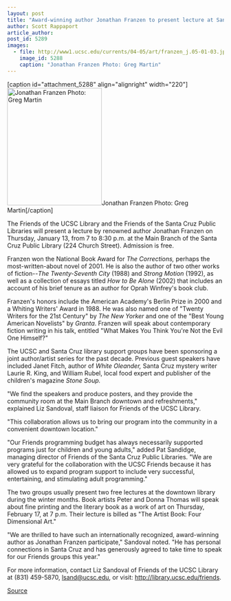 ```yaml
---
layout: post
title: "Award-winning author Jonathan Franzen to present lecture at Santa Cruz Public Library"
author: Scott Rappaport
article_author: 
post_id: 5289
images:
  - file: http://www1.ucsc.edu/currents/04-05/art/franzen_j.05-01-03.jpg
    image_id: 5288
    caption: "Jonathan Franzen Photo: Greg Martin"
---
```


[caption id="attachment_5288" align="alignright" width="220"]<a href="http://dev-ucsc-news.pantheonsite.io/wp-content/uploads/2005/01/franzen_j.05-01-03.jpg"><img class="size-full wp-image-5288" src="http://dev-ucsc-news.pantheonsite.io/wp-content/uploads/2005/01/franzen_j.05-01-03.jpg" alt="Jonathan Franzen Photo: Greg Martin" width="220" height="273" /></a>Jonathan Franzen Photo: Greg Martin[/caption]
<a name="content" id="content"></a>
<p>
  The Friends of the UCSC Library and the Friends of the Santa Cruz Public Libraries will present a lecture by renowned author Jonathan Franzen on Thursday, January 13, from 7 to 8:30 p.m. at the Main Branch of the Santa Cruz Public Library (224 Church Street). Admission is free.
</p>
<p>
  Franzen won the National Book Award for <i>The Corrections,</i> perhaps the most-written-about novel of 2001. He is also the author of two other works of fiction--<i>The Twenty-Seventh City</i> (1988) and <i>Strong Motion</i> (1992), as well as a collection of essays titled <i>How to Be Alone</i> (2002) that includes an account of his brief tenure as an author for Oprah Winfrey's book club.<br>
</p>
<p>
  Franzen's honors include the American Academy's Berlin Prize in 2000 and a Whiting Writers' Award in 1988. He was also named one of "Twenty Writers for the 21st Century" by <i>The New Yorker</i> and one of the "Best Young American Novelists" by <i>Granta</i>. Franzen will speak about contemporary fiction writing in his talk, entitled "What Makes You Think You're Not the Evil One Himself?"<br>
</p>
<p>
  The UCSC and Santa Cruz library support groups have been sponsoring a joint author/artist series for the past decade. Previous guest speakers have included Janet Fitch, author of <i>White Oleander,</i> Santa Cruz mystery writer Laurie R. King, and William Rubel, local food expert and publisher of the children's magazine <i>Stone Soup.</i><br>
</p>
<p>
  "We find the speakers and produce posters, and they provide the community room at the Main Branch downtown and refreshments," explained Liz Sandoval, staff liaison for Friends of the UCSC Library.
</p>
<p>
  "This collaboration allows us to bring our program into the community in a convenient downtown location."<br>
</p>
<p>
  "Our Friends programming budget has always necessarily supported programs just for children and young adults," added Pat Sandidge, managing director of Friends of the Santa Cruz Public Libraries. "We are very grateful for the collaboration with the UCSC Friends because it has allowed us to expand program support to include very successful, entertaining, and stimulating adult programming."<br>
</p>
<p>
  The two groups usually present two free lectures at the downtown library during the winter months. Book artists Peter and Donna Thomas will speak about fine printing and the literary book as a work of art on Thursday, February 17, at 7 p.m. Their lecture is billed as "The Artist Book: Four Dimensional Art."<br>
</p>
<p>
  "We are thrilled to have such an internationally recognized, award-winning author as Jonathan Franzen participate," Sandoval noted. "He has personal connections in Santa Cruz and has generously agreed to take time to speak for our Friends groups this year."<br>
</p>
<p>
  For more information, contact Liz Sandoval of Friends of the UCSC Library at (831) 459-5870, <a href="mailto:lsand@ucsc.edu">lsand@ucsc.edu</a>, or visit: <a href="http://library.ucsc.edu/friends">http://library.ucsc.edu/friends</a>.<br>
</p>
<p><a href="http://www1.ucsc.edu/currents/04-05/01-03/franzen.asp" title="Permalink to franzen">Source</a></p>
